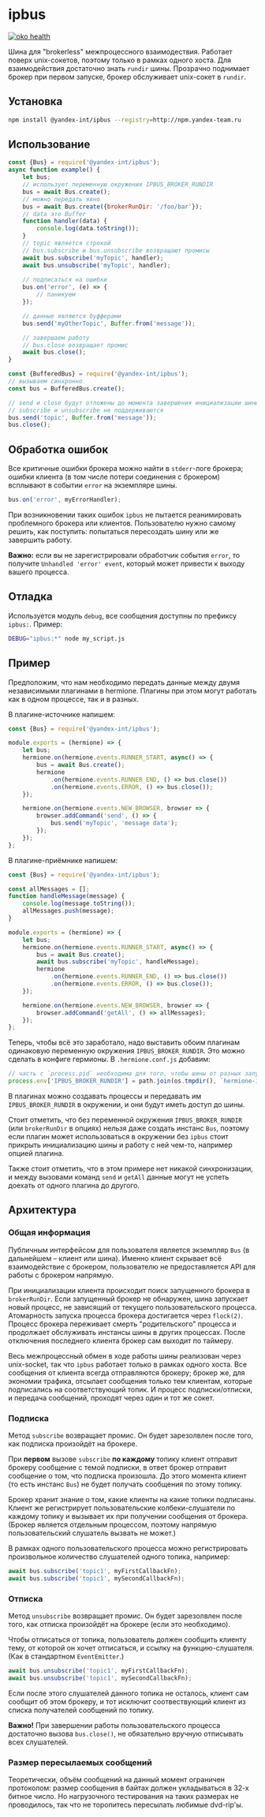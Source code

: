 # ipbus

[![oko health](https://oko.yandex-team.ru/badges/pkg.svg?pkgName=@yandex-int/ipbus)](https://oko.yandex-team.ru/pkg/@yandex-int/ipbus)

Шина для "brokerless" межпроцессного взаимодествия. Работает поверх unix-сокетов, поэтому только в рамках одного хоста.
Для взаимодействия достаточно знать `rundir` шины.
Прозрачно поднимает брокер при первом запуске, брокер обслуживает unix-сокет в `rundir`.

## Установка

```bash
npm install @yandex-int/ipbus --registry=http://npm.yandex-team.ru
```

## Использование

```js
const {Bus} = require('@yandex-int/ipbus');
async function example() {
    let bus;
    // использует переменную окружения IPBUS_BROKER_RUNDIR
    bus = await Bus.create();
    // можно передать явно
    bus = await Bus.create({brokerRunDir: '/foo/bar'});
    // data это Buffer
    function handler(data) {
        console.log(data.toString());
    }
    // topic является строкой
    // bus.subscribe и bus.unsubscribe возвращают промисы
    await bus.subscribe('myTopic', handler);
    await bus.unsubscribe('myTopic', handler);
    
    // подписаться на ошибки
    bus.on('error', (e) => {
        // паникуем
    });

    // данные являются буфферами
    bus.send('myOtherTopic', Buffer.from('message'));

    // завершаем работу
    // bus.close возвращает промис
    await bus.close();
}
```

```js
const {BufferedBus} = require('@yandex-int/ipbus');
// вызываем синхронно
const bus = BufferedBus.create();

// send и close будут отложены до момента завершения инициализации шины
// subscribe и unsubscribe не поддерживаются
bus.send('topic', Buffer.from('message'));
bus.close();
```

## Обработка ошибок

Все критичные ошибки брокера можно найти в `stderr`-логе брокера; ошибки клиента (в том числе потери соединения с брокером) всплывают в событии `error` на экземпляре шины.
```javascript
bus.on('error', myErrorHandler);
```

При возникновении таких ошибок `ipbus` не пытается реанимировать проблемного брокера или клиентов. Пользователю нужно самому решить, как поступить: попытаться пересоздать шину или же завершить работу.

**Важно:** если вы не зарегистрировали обработчик события `error`, то получите `Unhandled 'error' event`, который может привести к выходу вашего процесса.

## Отладка

Используется модуль `debug`, все сообщения доступны по префиксу `ipbus:`. Пример:

```bash
DEBUG="ipbus:*" node my_script.js
```

## Пример

Предположим, что нам необходимо передать данные между двумя независимыми плагинами в hermione. Плагины при этом могут работать как в одном процессе, так и в разных.

В плагине-источнике напишем:
```js
const {Bus} = require('@yandex-int/ipbus');

module.exports = (hermione) => {
    let bus;
    hermione.on(hermione.events.RUNNER_START, async() => {
        bus = await Bus.create();
        hermione
            .on(hermione.events.RUNNER_END, () => bus.close())
            .on(hermione.events.ERROR, () => bus.close());
    });

    hermione.on(hermione.events.NEW_BROWSER, browser => {
        browser.addCommand('send', () => {
            bus.send('myTopic', 'message data');
        });
    });
};
```

В плагине-приёмнике напишем:
```js
const {Bus} = require('@yandex-int/ipbus');

const allMessages = [];
function handleMessage(message) {
    console.log(message.toString());
    allMessages.push(message);
}

module.exports = (hermione) => {
    let bus;
    hermione.on(hermione.events.RUNNER_START, async() => {
        bus = await Bus.create();
        await bus.subscribe('myTopic', handleMessage);
        hermione
            .on(hermione.events.RUNNER_END, () => bus.close())
            .on(hermione.events.ERROR, () => bus.close());
    });

    hermione.on(hermione.events.NEW_BROWSER, browser => {
        browser.addCommand('getAll', () => allMessages);
    });
};
```

Теперь, чтобы всё это заработало, надо выставить обоим плагинам одинаковую переменную окружения `IPBUS_BROKER_RUNDIR`.
Это можно сделать в конфиге гермионы. В `.hermione.conf.js` добавим:
```js
// часть с `process.pid` необходима для того, чтобы шины от разных запусков не пересекались
process.env['IPBUS_BROKER_RUNDIR'] = path.join(os.tmpdir(), `hermione-ipbus-${process.pid}`);
```

В плагинах можно создавать процессы и передавать им `IPBUS_BROKER_RUNDIR` в окружении, и они будут иметь доступ до шины.

Стоит отметить, что без переменной окружения `IPBUS_BROKER_RUNDIR` (или `brokerRunDir` в опциях) нельзя даже 
создать инстанс `Bus`, поэтому если плагин может использоваться в окружении без `ipbus` стоит прикрыть 
инициализацию шины и работу с ней чем-то, например опцией плагина.

Также стоит отметить, что в этом примере нет никакой синхронизации, и между вызовами команд `send` и `getAll`
данные могут не успеть доехать от одного плагина до другого. 

## Архитектура

### Общая информация

Публичным интерфейсом для пользователя является экземпляр `Bus` (в дальнейшем – клиент или шина).
Именно клиент скрывает всё взаимодействие с брокером, пользователю не предоставляется API для работы с брокером напрямую.

При инициализации клиента происходит поиск запущенного брокера в `brokerRunDir`.
Если запущенный брокер не обнаружен, шина запускает новый процесс, не зависящий от текущего пользовательского процесса.
Атомарность запуска процесса брокера достигается через `flock(2)`.
Процесс брокера переживает смерть "родительского" процесса и продолжает обслуживать инстансы шины в других процессах.
После отключения последнего клиента брокер сам выходит по таймеру.

Весь межпроцессный обмен в ходе работы шины реализован через unix-socket, так что `ipbus` работает только в рамках одного хоста.
Все сообщения от клиента всегда отправляются брокеру; брокер же, для экономии трафика, отсылает сообщения только тем клиентам, которые подписались на соответствующий топик.
И процесс подписки/отписки, и передача сообщений, проходят через один и тот же сокет.

### Подписка

Метод `subscribe` возвращает промис. Он будет зарезолвлен после того, как подписка произойдёт на брокере.

При **первом** вызове `subscribe` **по каждому** топику клиент отправит брокеру сообщение с темой подписки, в ответ брокер отправит сообщение о том, что подписка произошла.
До этого момента клиент (то есть инстанс `Bus`) не будет получать сообщения по этому топику.

Брокер хранит знание о том, какие клиенты на какие топики подписаны. Клиент же регистрирует пользовательские колбеки-слушатели по каждому топику и вызывает их при получении сообщения от брокера.
(Брокер является отдельным процессом, поэтому напрямую пользовательский слушатель вызвать не может.)

В рамках одного пользовательского процесса можно регистрировать произвольное количество слушателей одного топика, например:
```javascript
await bus.subscribe('topic1', myFirstCallbackFn);
await bus.subscribe('topic1', mySecondCallbackFn);
```

### Отписка

Метод `unsubscribe` возвращает промис. Он будет зарезолвлен после того, как отписка произойдёт на брокере (если это необходимо).

Чтобы отписаться от топика, пользователь должен сообщить клиенту тему, от которой он хочет отписаться, и ссылку на функцию-слушателя.
(Как в стандартном `EventEmitter`.)

```javascript
await bus.unsubscribe('topic1', myFirstCallbackFn);
await bus.unsubscribe('topic1', mySecondCallbackFn);
```

Если после этого слушателей данного топика не осталось, клиент сам сообщит об этом брокеру, и тот исключит соотвествующий клиент из списка получателей сообщений по топику.

**Важно!** При завершении работы пользовательского процесса достаточно вызова `bus.close()`, не обязательно вручную отписывать всех слушателей.

### Размер пересылаемых сообщений

Теоретически, объём сообщений на данный момент ограничен протоколом: размер сообщения в байтах должен укладываться в 32-х битное число.
Но нагрузочного тестирования на таких размерах не проводилось, так что не торопитесь пересылать любимые dvd-rip'ы.
